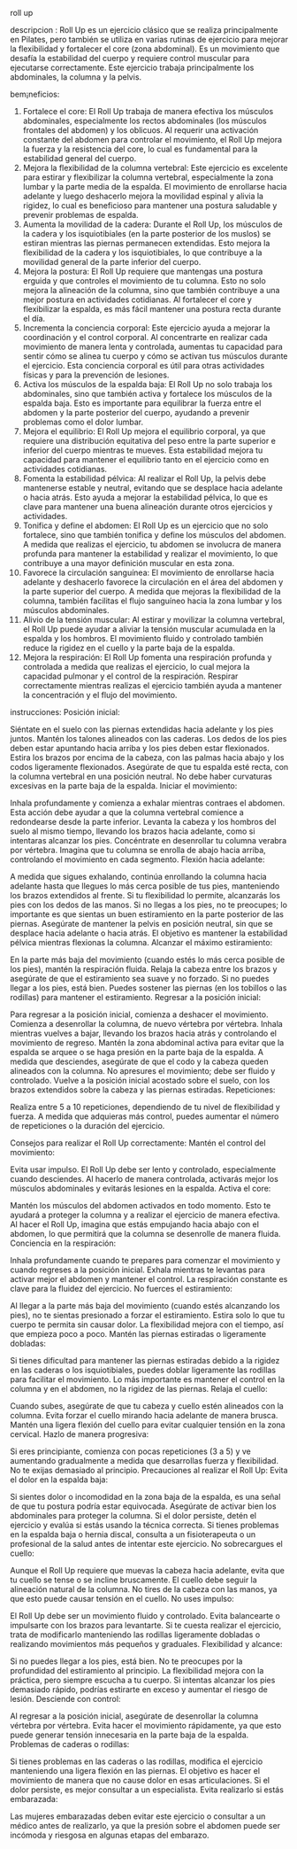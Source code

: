 roll up

descripcion :
Roll Up es un ejercicio clásico que se realiza principalmente en Pilates, pero también se utiliza en varias rutinas de ejercicio para mejorar la flexibilidad y fortalecer el core (zona abdominal). Es un movimiento que desafía la estabilidad del cuerpo y requiere control muscular para ejecutarse correctamente. Este ejercicio trabaja principalmente los abdominales, la columna y la pelvis.

bem¡neficios:
1. Fortalece el core:
El Roll Up trabaja de manera efectiva los músculos abdominales, especialmente los rectos abdominales (los músculos frontales del abdomen) y los oblicuos. Al requerir una activación constante del abdomen para controlar el movimiento, el Roll Up mejora la fuerza y la resistencia del core, lo cual es fundamental para la estabilidad general del cuerpo.
2. Mejora la flexibilidad de la columna vertebral:
Este ejercicio es excelente para estirar y flexibilizar la columna vertebral, especialmente la zona lumbar y la parte media de la espalda. El movimiento de enrollarse hacia adelante y luego deshacerlo mejora la movilidad espinal y alivia la rigidez, lo cual es beneficioso para mantener una postura saludable y prevenir problemas de espalda.
3. Aumenta la movilidad de la cadera:
Durante el Roll Up, los músculos de la cadera y los isquiotibiales (en la parte posterior de los muslos) se estiran mientras las piernas permanecen extendidas. Esto mejora la flexibilidad de la cadera y los isquiotibiales, lo que contribuye a la movilidad general de la parte inferior del cuerpo.
4. Mejora la postura:
El Roll Up requiere que mantengas una postura erguida y que controles el movimiento de tu columna. Esto no solo mejora la alineación de la columna, sino que también contribuye a una mejor postura en actividades cotidianas. Al fortalecer el core y flexibilizar la espalda, es más fácil mantener una postura recta durante el día.
5. Incrementa la conciencia corporal:
Este ejercicio ayuda a mejorar la coordinación y el control corporal. Al concentrarte en realizar cada movimiento de manera lenta y controlada, aumentas tu capacidad para sentir cómo se alinea tu cuerpo y cómo se activan tus músculos durante el ejercicio. Esta conciencia corporal es útil para otras actividades físicas y para la prevención de lesiones.
6. Activa los músculos de la espalda baja:
El Roll Up no solo trabaja los abdominales, sino que también activa y fortalece los músculos de la espalda baja. Esto es importante para equilibrar la fuerza entre el abdomen y la parte posterior del cuerpo, ayudando a prevenir problemas como el dolor lumbar.
7. Mejora el equilibrio:
El Roll Up mejora el equilibrio corporal, ya que requiere una distribución equitativa del peso entre la parte superior e inferior del cuerpo mientras te mueves. Esta estabilidad mejora tu capacidad para mantener el equilibrio tanto en el ejercicio como en actividades cotidianas.
8. Fomenta la estabilidad pélvica:
Al realizar el Roll Up, la pelvis debe mantenerse estable y neutral, evitando que se desplace hacia adelante o hacia atrás. Esto ayuda a mejorar la estabilidad pélvica, lo que es clave para mantener una buena alineación durante otros ejercicios y actividades.
9. Tonifica y define el abdomen:
El Roll Up es un ejercicio que no solo fortalece, sino que también tonifica y define los músculos del abdomen. A medida que realizas el ejercicio, tu abdomen se involucra de manera profunda para mantener la estabilidad y realizar el movimiento, lo que contribuye a una mayor definición muscular en esta zona.
10. Favorece la circulación sanguínea:
El movimiento de enrollarse hacia adelante y deshacerlo favorece la circulación en el área del abdomen y la parte superior del cuerpo. A medida que mejoras la flexibilidad de la columna, también facilitas el flujo sanguíneo hacia la zona lumbar y los músculos abdominales.
11. Alivio de la tensión muscular:
Al estirar y movilizar la columna vertebral, el Roll Up puede ayudar a aliviar la tensión muscular acumulada en la espalda y los hombros. El movimiento fluido y controlado también reduce la rigidez en el cuello y la parte baja de la espalda.
12. Mejora la respiración:
El Roll Up fomenta una respiración profunda y controlada a medida que realizas el ejercicio, lo cual mejora la capacidad pulmonar y el control de la respiración. Respirar correctamente mientras realizas el ejercicio también ayuda a mantener la concentración y el flujo del movimiento.

instrucciones: 
Posición inicial:

Siéntate en el suelo con las piernas extendidas hacia adelante y los pies juntos.
Mantén los talones alineados con las caderas. Los dedos de los pies deben estar apuntando hacia arriba y los pies deben estar flexionados.
Estira los brazos por encima de la cabeza, con las palmas hacia abajo y los codos ligeramente flexionados.
Asegúrate de que tu espalda esté recta, con la columna vertebral en una posición neutral. No debe haber curvaturas excesivas en la parte baja de la espalda.
Iniciar el movimiento:

Inhala profundamente y comienza a exhalar mientras contraes el abdomen. Esta acción debe ayudar a que la columna vertebral comience a redondearse desde la parte inferior.
Levanta la cabeza y los hombros del suelo al mismo tiempo, llevando los brazos hacia adelante, como si intentaras alcanzar los pies.
Concéntrate en desenrollar tu columna verabra por vértebra. Imagina que tu columna se enrolla de abajo hacia arriba, controlando el movimiento en cada segmento.
Flexión hacia adelante:

A medida que sigues exhalando, continúa enrollando la columna hacia adelante hasta que llegues lo más cerca posible de tus pies, manteniendo los brazos extendidos al frente.
Si tu flexibilidad lo permite, alcanzarás los pies con los dedos de las manos. Si no llegas a los pies, no te preocupes; lo importante es que sientas un buen estiramiento en la parte posterior de las piernas.
Asegúrate de mantener la pelvis en posición neutral, sin que se desplace hacia adelante o hacia atrás. El objetivo es mantener la estabilidad pélvica mientras flexionas la columna.
Alcanzar el máximo estiramiento:

En la parte más baja del movimiento (cuando estés lo más cerca posible de los pies), mantén la respiración fluida. Relaja la cabeza entre los brazos y asegúrate de que el estiramiento sea suave y no forzado.
Si no puedes llegar a los pies, está bien. Puedes sostener las piernas (en los tobillos o las rodillas) para mantener el estiramiento.
Regresar a la posición inicial:

Para regresar a la posición inicial, comienza a deshacer el movimiento. Comienza a desenrollar la columna, de nuevo vértebra por vértebra.
Inhala mientras vuelves a bajar, llevando los brazos hacia atrás y controlando el movimiento de regreso. Mantén la zona abdominal activa para evitar que la espalda se arquee o se haga presión en la parte baja de la espalda.
A medida que desciendes, asegúrate de que el codo y la cabeza queden alineados con la columna. No apresures el movimiento; debe ser fluido y controlado.
Vuelve a la posición inicial acostado sobre el suelo, con los brazos extendidos sobre la cabeza y las piernas estiradas.
Repeticiones:

Realiza entre 5 a 10 repeticiones, dependiendo de tu nivel de flexibilidad y fuerza. A medida que adquieras más control, puedes aumentar el número de repeticiones o la duración del ejercicio.

Consejos para realizar el Roll Up correctamente:
Mantén el control del movimiento:

Evita usar impulso. El Roll Up debe ser lento y controlado, especialmente cuando desciendes. Al hacerlo de manera controlada, activarás mejor los músculos abdominales y evitarás lesiones en la espalda.
Activa el core:

Mantén los músculos del abdomen activados en todo momento. Esto te ayudará a proteger la columna y a realizar el ejercicio de manera efectiva. Al hacer el Roll Up, imagina que estás empujando hacia abajo con el abdomen, lo que permitirá que la columna se desenrolle de manera fluida.
Conciencia en la respiración:

Inhala profundamente cuando te prepares para comenzar el movimiento y cuando regreses a la posición inicial. Exhala mientras te levantas para activar mejor el abdomen y mantener el control. La respiración constante es clave para la fluidez del ejercicio.
No fuerces el estiramiento:

Al llegar a la parte más baja del movimiento (cuando estés alcanzando los pies), no te sientas presionado a forzar el estiramiento. Estira solo lo que tu cuerpo te permita sin causar dolor. La flexibilidad mejora con el tiempo, así que empieza poco a poco.
Mantén las piernas estiradas o ligeramente dobladas:

Si tienes dificultad para mantener las piernas estiradas debido a la rigidez en las caderas o los isquiotibiales, puedes doblar ligeramente las rodillas para facilitar el movimiento. Lo más importante es mantener el control en la columna y en el abdomen, no la rigidez de las piernas.
Relaja el cuello:

Cuando subes, asegúrate de que tu cabeza y cuello estén alineados con la columna. Evita forzar el cuello mirando hacia adelante de manera brusca. Mantén una ligera flexión del cuello para evitar cualquier tensión en la zona cervical.
Hazlo de manera progresiva:

Si eres principiante, comienza con pocas repeticiones (3 a 5) y ve aumentando gradualmente a medida que desarrollas fuerza y flexibilidad. No te exijas demasiado al principio.
Precauciones al realizar el Roll Up:
Evita el dolor en la espalda baja:

Si sientes dolor o incomodidad en la zona baja de la espalda, es una señal de que tu postura podría estar equivocada. Asegúrate de activar bien los abdominales para proteger la columna. Si el dolor persiste, detén el ejercicio y evalúa si estás usando la técnica correcta.
Si tienes problemas en la espalda baja o hernia discal, consulta a un fisioterapeuta o un profesional de la salud antes de intentar este ejercicio.
No sobrecargues el cuello:

Aunque el Roll Up requiere que muevas la cabeza hacia adelante, evita que tu cuello se tense o se incline bruscamente. El cuello debe seguir la alineación natural de la columna. No tires de la cabeza con las manos, ya que esto puede causar tensión en el cuello.
No uses impulso:

El Roll Up debe ser un movimiento fluido y controlado. Evita balancearte o impulsarte con los brazos para levantarte. Si te cuesta realizar el ejercicio, trata de modificarlo manteniendo las rodillas ligeramente dobladas o realizando movimientos más pequeños y graduales.
Flexibilidad y alcance:

Si no puedes llegar a los pies, está bien. No te preocupes por la profundidad del estiramiento al principio. La flexibilidad mejora con la práctica, pero siempre escucha a tu cuerpo. Si intentas alcanzar los pies demasiado rápido, podrías estirarte en exceso y aumentar el riesgo de lesión.
Desciende con control:

Al regresar a la posición inicial, asegúrate de desenrollar la columna vértebra por vértebra. Evita hacer el movimiento rápidamente, ya que esto puede generar tensión innecesaria en la parte baja de la espalda.
Problemas de caderas o rodillas:

Si tienes problemas en las caderas o las rodillas, modifica el ejercicio manteniendo una ligera flexión en las piernas. El objetivo es hacer el movimiento de manera que no cause dolor en esas articulaciones. Si el dolor persiste, es mejor consultar a un especialista.
Evita realizarlo si estás embarazada:

Las mujeres embarazadas deben evitar este ejercicio o consultar a un médico antes de realizarlo, ya que la presión sobre el abdomen puede ser incómoda y riesgosa en algunas etapas del embarazo.
